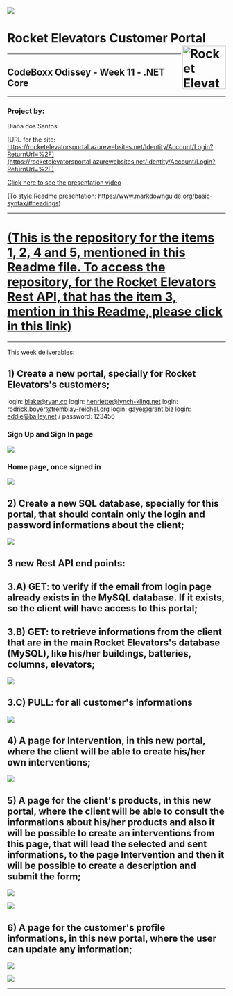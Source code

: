 ![](/images/week11photo01.jpg)


# Rocket Elevators Customer Portal <img src="images/R2.png" align="right" alt="Rocket Elevators logo" width="" height="100">
-----------------------------------------------------------------------------------------------

## CodeBoxx Odissey - Week 11 - .NET Core


-----------------------------------------------------------------------------------------------
### Project by:
Diana dos Santos

[URL for the site:  https://rocketelevatorsportal.azurewebsites.net/Identity/Account/Login?ReturnUrl=%2F](https://rocketelevatorsportal.azurewebsites.net/Identity/Account/Login?ReturnUrl=%2F)

[Click here to see the presentation video](https://www.dropbox.com/s/f8zzdoxw7jsrsmb/Week%2011%20-%20Understanding%20the%20dotNET%20Framework.mkv?dl=0)

(To style Readme presentation: https://www.markdownguide.org/basic-syntax/#headings)

-----------------------------------------------------------------------------------------------

# [(This is the repository for the items 1, 2, 4 and 5, mentioned in this Readme file. To access the repository, for the Rocket Elevators Rest API, that has the item 3, mention in this Readme, please click in this link)](https://github.com/diana-dsantos/Rest_Api)

-----------------------------------------------------------------------------------------------

This week deliverables:

## 1) Create a new portal, specially for Rocket Elevators's customers;

login: blake@ryan.co
login: henriette@lynch-kling.net
login: rodrick.boyer@tremblay-reichel.org
login: gaye@grant.biz
login: eddie@bailey.net  /  password: 123456
### Sign Up and Sign In page
![](images/week11photo02.jpg)


### Home page, once signed in
![](images/week11photo03.jpg)

## 2) Create a new SQL database, specially for this portal, that should contain only the login and password informations about the client;
   
![](images/week11MicrosoftAqllogo.png)


## 3 new Rest API end points:

## 3.A) GET: to verify if the email from login page already exists in the MySQL database. If it exists, so the client will have access to this portal;

## 3.B) GET: to retrieve informations from the client that are in the main Rocket Elevators's database (MySQL), like his/her buildings, batteries, columns, elevators;

![](images/week11photo08.jpg)

## 3.C) PULL: for all customer's informations

![](images/week11photo09.jpg)

## 4) A page for Intervention, in this new portal, where the client will be able to create his/her own interventions;

![](images/week11photo04.jpg)

## 5) A page for the client's products, in this new portal, where the client will be able to consult the informations about his/her products and also it will be possible to create an interventions from this page, that will lead the selected and sent informations, to the page Intervention and then it will be possible to create a description and submit the form; 

![](images/week11photo05.jpg)

![](images/week11photo06.jpg)

## 6) A page for the customer's profile informations, in this new portal, where the user can update any information;

![](images/week11photo07.jpg)


![](images/week11photo10.jpg)

-----------------------------------------------------------------------------------------------